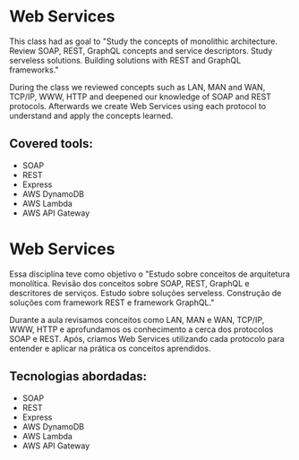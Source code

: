 # Web Services

This class had as goal to "Study the concepts of monolithic architecture. Review SOAP, REST, GraphQL concepts and service descriptors. Study serveless solutions. Building solutions with REST and GraphQL frameworks."

During the class we reviewed concepts such as LAN, MAN and WAN, TCP/IP, WWW, HTTP and deepened our knowledge of SOAP and REST protocols. Afterwards we create Web Services using each protocol to understand and apply the concepts learned.

## Covered tools:

* SOAP
* REST
* Express
* AWS DynamoDB
* AWS Lambda
* AWS API Gateway


#


# Web Services

Essa disciplina teve como objetivo o "Estudo sobre conceitos de arquitetura monolítica. Revisão dos conceitos sobre SOAP, REST, GraphQL e descritores de serviços. Estudo sobre soluções serveless. Construção de soluções com framework REST e framework GraphQL."

Durante a aula revisamos conceitos como LAN, MAN e WAN, TCP/IP, WWW, HTTP e aprofundamos os conhecimento a cerca dos protocolos SOAP e REST. Após, criamos Web Services utilizando cada protocolo para entender e aplicar na prática os conceitos aprendidos.


## Tecnologias abordadas:

* SOAP
* REST
* Express
* AWS DynamoDB
* AWS Lambda
* AWS API Gateway